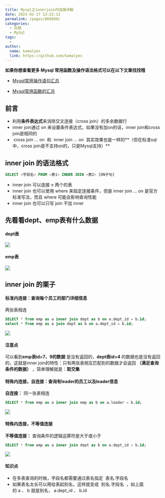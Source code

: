 ```yaml
---
title: Mysql之innerjoin内连接详解
date: 2023-02-17 13:22:13
permalink: /pages/8609d9/
categories:
  - 后端
  - MySql
tags:
  - 
author: 
  name: kamalyes
  link: https://github.com/kamalyes
---
```

**如果你想查看更多 Mysql 常用函数及操作语法格式可以在以下文章找找哦**

- [Mysql常用操作语句汇总](./59.Mysql常用操作语句汇总.md)

- [Mysql常用函数的汇总](./01.Mysql常用函数汇总.md)

**前言**
------

*   利用**条件表达式**来消除交叉连接（cross join）的多余数据行
*   inner join通过 on 来设置条件表达式，如果没有加on的话，inner join和cross join是相同的
*    cross join ... on  和  inner join ... on  其实效果也是一样的**（但在标准sql中，cross join是不支持on的，只是Mysql支持）**

inner join 的语法格式
----------------

```sql
SELECT <字段名> FROM <表1> INNER JOIN <表2> [ON子句]
```

*   inner join 可以连接 ≥ 两个的表
*   inner join 也可以使用 where 来指定连接条件，但是 inner join ... on 是官方标准写法，而且 where 可能会影响查询性能
*   inner join 也可以只写 join 不加 inner 

先看看dept、emp表有什么数据
-----------------

#### dept表

![](https://cdn.jsdelivr.net/gh/kamalyes/image-bed@master/col//mysql/join_table_query_for_dept.png)

#### emp表

![](https://cdn.jsdelivr.net/gh/kamalyes/image-bed@master/col//mysql/join_table_query_for_emp.png)

inner join 的栗子
--------------

#### 标准内连接：查询每个员工的部门详细信息

两张表相连

```sql
SELECT * from emp as a inner join dept as b on a.dept_id = b.id;
select * from emp as a join dept as b on a.dept_id = b.id;
```

![](https://cdn.jsdelivr.net/gh/kamalyes/image-bed@master/col//mysql/Snipaste_2023-02-17_13-52-39.png)

#### 注意点

可以看到**emp表id=7、9的数据** 是没有返回的，**dept表id=4** 的数据也是没有返回的，这就是inner join的特性：只有两张表相互匹配到的数据才会返回 **（满足查询条件的数据）** ，简单理解就是：**取交集**

#### 特殊内连接，自连接：查询有leader的员工以及leader信息

**自连接：** 同一张表相连

```sql
SELECT * from emp as a inner join emp as b on a.leader = b.id;
```

![](https://cdn.jsdelivr.net/gh/kamalyes/image-bed@master/col//mysql/Snipaste_2023-02-17_13-43-27.png)

#### 特殊内连接，不等值连接

**不等值连接：** 查询条件的逻辑运算符是大于或小于

```sql
SELECT * from emp as a inner join dept as b on a.dept_id > b.id;
```

![](https://cdn.jsdelivr.net/gh/kamalyes/image-bed@master/col//mysql/Snipaste_2023-02-17_13-55-40.png)

#### 知识点

*   在多表查询的时候，字段名都需要通过表名指定  表名.字段名  
*   如果表名太长可以用给表起别名，这样就变成  别名.字段名  ，如上面的 a 、 b 就是别名， a.dept_id 、 b.id 
